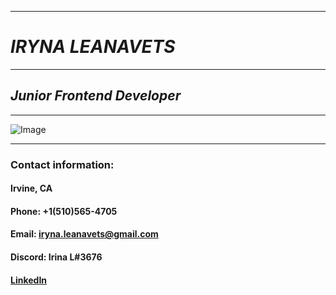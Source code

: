 ***
# **_IRYNA LEANAVETS_**
***
## *Junior Frontend Developer*
***

![Image](https://media.licdn.com/dms/image/D5603AQFdIKzhHy0peg/profile-displayphoto-shrink_800_800/0/1680819634252?e=1693440000&v=beta&t=Zho7EryWYWWocOHIKquBwwUjuQAOGRywOtV_OkdZ-7M)

***
### **Contact information:**
#### **Irvine, CA**
#### **Phone:** +1(510)565-4705
#### **Email:** iryna.leanavets@gmail.com
#### **Discord:** Irina L#3676
#### [LinkedIn](https://www.linkedin.com/in/iryna-leanavets-823663271)
